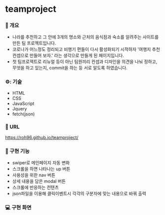 # teamproject

### :memo: 개요
- 나라를 추천하고 그 안에 3개의 명소와 근처의 음식점과 숙소를 알려주는 사이트를 만든 팀 프로젝트입니다.
- 코로나가 어느정도 정리되고 비행기 편들이 다시 활성화되기 시작하자 '여행지 추천 컨셉으로 만들어 보자.' 라는 생각으로 만들게 된 페이지입니다.
- 첫 팀프로젝트로 리뉴얼 등이 아닌 팀원끼리 컨셉과 디자인을 의견을 나눠 정하고, 무엇을 하고 있는지, commit을 하는 등 서로 알도록 하였습니다.

### ⚙️: 기술
- HTML
- CSS
- JavaScript
- Jquery
- fetch(json)

### 🔗 URL
<https://roh96.github.io/teamproject/>

### 🧰 구현 기능
- swiper로 메인페이지 자동 변화
- 스크롤을 하면 나타나는 up 버튼
- 사용성을 위한 nav 버튼
- 상세 내용을 담은 modal 버튼
- 스크롤에 반응하는 컨텐츠
- json파일을 이용해 클릭이벤트시 각각의 구분자에 맞는 내용으로 바꿔 출력

### 💻 구현 화면
